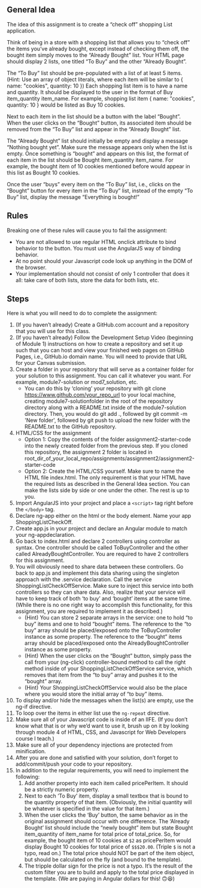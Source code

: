 ## General Idea
The idea of this assignment is to create a “check off” shopping List application.

Think of being in a store with a shopping list that allows you to “check off” the items you’ve already bought, except instead of checking them off, the bought item simply moves to the “Already Bought” list.
Your HTML page should display 2 lists, one titled “To Buy” and the other “Already Bought”.

The “To Buy” list should be pre-populated with a list of at least 5 items. (Hint: Use an array of object literals, where each item will be similar to { name: "cookies", quantity: 10 }) Each shopping list item is to have a name and quantity. It should be displayed to the user in the format of Buy item_quantity item_name. For example, shopping list item { name: "cookies", quantity: 10 } would be listed as Buy 10 cookies.

Next to each item in the list should be a button with the label “Bought”. When the user clicks on the “Bought” button, its associated item should be removed from the “To Buy” list and appear in the “Already Bought” list.

The “Already Bought” list should initially be empty and display a message “Nothing bought yet”. Make sure the message appears only when the list is empty. Once something is “bought” and appears on this list, the format of each item in the list should be Bought item_quantity item_name. For example, the bought item of 10 cookies mentioned before would appear in this list as Bought 10 cookies.

Once the user “buys” every item on the “To Buy” list, i.e., clicks on the “Bought” button for every item in the “To Buy” list, instead of the empty “To Buy” list, display the message “Everything is bought!”

## Rules

Breaking one of these rules will cause you to fail the assignment:
-	You are not allowed to use regular HTML onclick attribute to bind behavior to the button. You must use the AngularJS way of binding behavior.
-	At no point should your Javascript code look up anything in the DOM of the browser.
-	Your implementation should not consist of only 1 controller that does it all: take care of both lists, store the data for both lists, etc.

## Steps

Here is what you will need to do to complete the assignment:
1.	(If you haven’t already) Create a GitHub.com account and a repository that you will use for this class.
2.	(If you haven’t already) Follow the Development Setup Video (beginning of Module 1) instructions on how to create a repository and set it up such that you can host and view your finished web pages on GitHub Pages, i.e., GitHub.io domain name. You will need to provide that URL for your Canvas submission.
3.	Create a folder in your repository that will serve as a container folder for your solution to this assignment. You can call it whatever you want. For example, module7-solution or mod7_solution, etc.
    -	You can do this by ‘cloning’ your repository with git clone https://www.github.com/your_repo_url to your local machine, creating module7-solutionfolder in the root of the repository directory along with a README.txt inside of the module7-solution directory. Then, you would do git add ., followed by git commit -m 'New folder', followed by git push to upload the new folder with the README.txt to the GitHub repository.
4.	HTML/CSS for the assignment
    -	Option 1: Copy the contents of the folder assignment2-starter-code into the newly created folder from the previous step. If you cloned this repository, the assignment 2 folder is located in root_dir_of_your_local_repo/assignments/assignment2/assignment2-starter-code
    -	Option 2: Create the HTML/CSS yourself. Make sure to name the HTML file index.html. The only requirement is that your HTML have the required lists as described in the General Idea section. You can make the lists side by side or one under the other. The rest is up to you.
5.	Import AngularJS into your project and place a `<script>` tag right before the `</body>` tag.
6.	Declare ng-app either on the html or the body element. Name your app ShoppingListCheckOff.
7.	Create app.js in your project and declare an Angular module to match your ng-appdeclaration.
8.	Go back to index.html and declare 2 controllers using controller as syntax. One controller should be called ToBuyController and the other called AlreadyBoughtController. You are required to have 2 controllers for this assignment.
9.	You will obviously need to share data between these controllers. Go back to app.js and implement this data sharing using the singleton approach with the .service declaration. Call the service ShoppingListCheckOffService. Make sure to inject this service into both controllers so they can share data. Also, realize that your service will have to keep track of both ‘to buy’ and ‘bought’ items at the same time. (While there is no one right way to accomplish this functionality, for this assignment, you are required to implement it as described.)
    -	(Hint) You can store 2 separate arrays in the service: one to hold “to buy” items and one to hold “bought” items. The reference to the “to buy” array should be placed/exposed onto the ToBuyController instance as some property. The reference to the “bought” items array should be placed/exposed onto the AlreadyBoughtController instance as some property.
    -	(Hint) When the user clicks on the “Bought” button, simply pass the call from your (ng-click) controller-bound method to call the right method inside of your ShoppingListCheckOffService service, which removes that item from the “to buy” array and pushes it to the “bought” array.
    -	(Hint) Your ShoppingListCheckOffService would also be the place where you would store the initial array of “to buy” items.
10.	To display and/or hide the messages when the list(s) are empty, use the ng-if directive.
11.	To loop over the items in either list use the `ng-repeat` directive.
12.	Make sure all of your Javascript code is inside of an IIFE. (If you don’t know what that is or why we’d want to use it, brush up on it by looking through module 4 of HTML, CSS, and Javascript for Web Developers course I teach.)
13.	Make sure all of your dependency injections are protected from minification.
14.	After you are done and satisfied with your solution, don’t forget to add/commit/push your code to your repository.
15.	In addition to the regular requirements, you will need to implement the following: 
    1. Add another property into each item called pricePerItem. It should be a strictly numeric property. 
    2. Next to each ‘To Buy’ item, display a small textbox that is bound to the quantity property of that item. (Obviously, the initial quantity will be whatever is specified in the value for that item.) 
    3. When the user clicks the ‘Buy’ button, the same behavior as in the original assignment should occur with one difference. The ‘Already Bought’ list should include the “newly bought” item but state Bought item_quantity of item_name for total price of total_price. So, for example, the bought item of 10 cookies at `$2` as pricePerItem would display Bought 10 cookies for total price of `$$$20.00`. (Triple `$` is not a typo, read on.) The total price should NOT be part of the item object, but should be calculated on the fly (and bound to the template). 
    4. The tripple dollar sign for the price is not a typo. It’s the result of the custom filter you are to build and apply to the total price displayed in the template. (We are paying in Angular dollars for this! 🙃😆)

